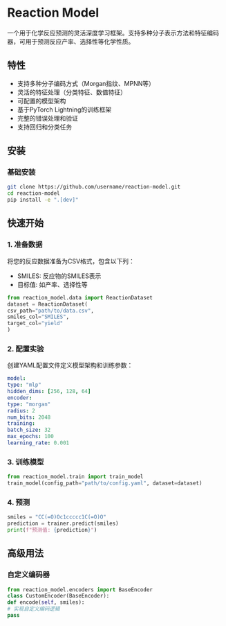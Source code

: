 # Reaction Model

一个用于化学反应预测的灵活深度学习框架。支持多种分子表示方法和特征编码器，可用于预测反应产率、选择性等化学性质。

## 特性

- 支持多种分子编码方式（Morgan指纹、MPNN等）
- 灵活的特征处理（分类特征、数值特征）
- 可配置的模型架构
- 基于PyTorch Lightning的训练框架
- 完整的错误处理和验证
- 支持回归和分类任务

## 安装

### 基础安装

```bash
git clone https://github.com/username/reaction-model.git
cd reaction-model
pip install -e ".[dev]"
```

## 快速开始

### 1. 准备数据
将您的反应数据准备为CSV格式，包含以下列：
- SMILES: 反应物的SMILES表示
- 目标值: 如产率、选择性等

```python
from reaction_model.data import ReactionDataset
dataset = ReactionDataset(
csv_path="path/to/data.csv",
smiles_col="SMILES",
target_col="yield"
)
```

### 2. 配置实验

创建YAML配置文件定义模型架构和训练参数：

```yaml
model:
type: "mlp"
hidden_dims: [256, 128, 64]
encoder:
type: "morgan"
radius: 2
num_bits: 2048
training:
batch_size: 32
max_epochs: 100
learning_rate: 0.001
```

### 3. 训练模型

```python
from reaction_model.train import train_model
train_model(config_path="path/to/config.yaml", dataset=dataset)
```

### 4. 预测

```python
smiles = "CC(=O)Oc1ccccc1C(=O)O"
prediction = trainer.predict(smiles)
print(f"预测值: {prediction}")
```

## 高级用法

### 自定义编码器

```python
from reaction_model.encoders import BaseEncoder
class CustomEncoder(BaseEncoder):
def encode(self, smiles):
# 实现自定义编码逻辑
pass
```

